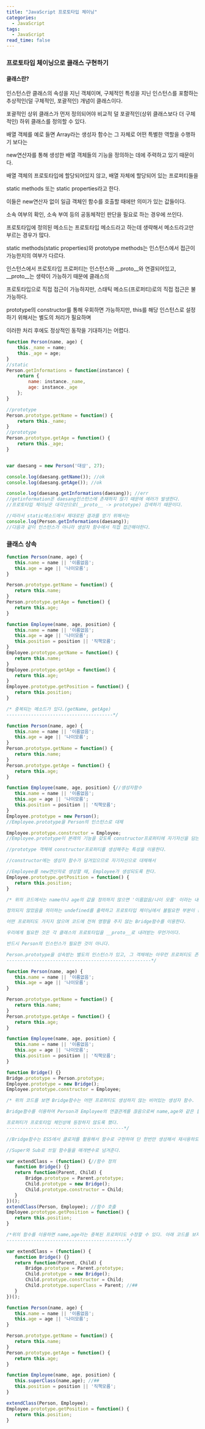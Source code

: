 ```yaml
---
title: "JavaScript 프로토타입 체이닝"
categories:
  - JavaScript
tags:
  - JavaScript
read_time: false
---
```


### 프로토타입 체이닝으로 클래스 구현하기

#### 클래스란?

인스턴스란 클래스의 속성을 지닌 객체이며, 구체적인 특성을 지닌 인스턴스를 포함하는 추상적인(덜 구체적인, 포괄적인) 개념이 클래스이다.

포괄적인 상위 클래스가 먼저 정의되어야 비교적 덜 포괄적인(상위 클래스보다 더 구체적인) 하위 클래스를 정의할 수 있다.

배열 객체를 예로 들면 Array라는 생성자 함수는 그 자체로 어떤 특별한 역할을 수행하기 보다는 

new연산자를 통해 생성한 배열 객체들의 기능을 정의하는 데에 주력하고 있기 때문이다.

배열 객체의 프로토타입에 할당되어있지 않고, 배열 자체에 할당되어 있는 프로퍼티들을 

static methods 또는 static properties라고 한다.

이들은 new연산자 없이 일급 객체인 함수를 호출할 때에만 의미가 있는 값들이다. 

소속 여부의 확인, 소속 부여 등의 공동체적인 판단을 필요로 하는 경우에 쓰인다.

프로토타입에 정의된 메소드는 프로토타입 메소드라고 하는데 생략해서 메소드라고만 부르는 경우가 많다.

static methods(static properties)와 prototype methods는 인스턴스에서 접근이 가능한지의 여부가 다르다. 

인스턴스에서 프로토타입 프로퍼티는 인스턴스와 __proto__와 연결되어있고, __proto__는 생략이 가능하기 때문에 클래스의 

프로토타입으로 직접 접근이 가능하지만, 스태틱 메소드(프로퍼티)로의 직접 접근은 불가능하다.

prototype의 constructor를 통해 우회하면 가능하지만, this를 해당 인스턴스로 설정하기 위해서는 별도의 처리가 필요하며

이러한 처리 후에도 정상적인 동작을 기대하기는 어렵다.

```js
function Person(name, age) {
    this._name = name;
    this._age = age;
}
//static
Person.getInformations = function(instance) {
    return {
        name: instance._name,
        age: instance._age
    };
}

//prototype
Person.prototype.getName = function() {
    return this._name;
}
//prototype
Person.prototype.getAge = function() {
    return this._age;
}


var daesang = new Person('대상', 27);

console.log(daesang.getName()); //ok
console.log(daesang.getAge()); //ok

console.log(daesang.getInformations(daesang)); //err
//getinformation은 daesang인스턴스에 존재하지 않기 때문에 에러가 발생한다.
//프로토타입 체이닝은 대각선으로(__proto__ -> prototype) 검색하기 때문이다.

//따라서 static메소드에서 제대로된 결과를 얻기 위해서는
console.log(Person.getInformations(daesang));
//다음과 같이 인스턴스가 아니라 생성자 함수에서 직접 접근해야한다.
```
 
 ### 클래스 상속

 ```js
function Person(name, age) {
    this.name = name || '이름없음';
    this.age = age || '나이모름';
}

Person.prototype.getName = function() {
    return this.name;
}
Person.prototype.getAge = function() {
    return this.age;
}

function Employee(name, age, position) {
    this.name = name || '이름없음';
    this.age = age || '나이모름';
    this.position = position || '직책모름';
}
Employee.prototype.getName = function() {
    return this.name;
}
Employee.prototype.getAge = function() {
    return this.age;
}
Employee.prototype.getPosition = function() {
    return this.position;
}

/* 중복되는 메소드가 있다.(getName, getAge)
---------------------------------------*/

function Person(name, age) {
    this.name = name || '이름없음';
    this.age = age || '나이모름';
}
Person.prototype.getName = function() {
    return this.name;
}
Person.prototype.getAge = function() {
    return this.age;
}

function Employee(name, age, position) {//생성자함수
    this.name = name || '이름없음';
    this.age = age || '나이모름';
    this.position = position || '직책모름';
}
Employee.prototype = new Person();
//Employee.prototype을 Person의 인스턴스로 대체

Employee.prototype.constructor = Employee;
//Employee.prototype이 본래의 기능을 갖도록 constructor프로퍼티에 자기자신을 담는다.

//prototype 객체에 constructor프로퍼티를 생성해주는 특성을 이용한다.

//constructor에는 생성자 함수가 담겨있으므로 자기자신으로 대체해서 

//Employee를 new연산자로 생성할 때, Employee가 생성되도록 한다.
Employee.prototype.getPosition = function() {
    return this.position;
}

/* 위의 코드에서는 name이나 age의 값을 정의하지 않으면 '이름없음/나이 모름' 이라는 내용이 출력된다.

정의되지 않았음을 의미하는 undefined를 출력하고 프로토타입 체이닝에서 불필요한 부분이 등장하지 않게 하기 위해서

어떤 프로퍼티도 가지지 않으며 코드에 전혀 영향을 주지 않는 Bridge함수를 이용한다.

우리에게 필요한 것은 각 클래스의 프로토타입을 __proto__로 내려받는 무언가이다. 

반드시 Person의 인스턴스가 필요한 것이 아니다.

Person.prototype을 상속받는 별도의 인스턴스가 있고, 그 객체에는 아무런 프로퍼티도 존재하지 않으면 우리가 원하는 것을 이뤄낼 수 있다.
-----------------------------------------------------*/

function Person(name, age) {
    this.name = name || '이름없음';
    this.age = age || '나이모름';
}

Person.prototype.getName = function() {
    return this.name;
}
Person.prototype.getAge = function() {
    return this.age;
}

function Employee(name, age, position) {
    this.name = name || '이름없음';
    this.age = age || '나이모름';
    this.position = position || '직책모름';
}

function Bridge() {}
Bridge.prototype = Person.prototype;
Employee.prototype = new Bridge();
Employee.prototype.constructor = Employee;

/* 위의 코드를 보면 Bridge함수는 어떤 프로퍼티도 생성하지 않는 비어있는 생성자 함수. 

Bridge함수를 이용하여 Person과 Employee의 연결관계를 끊음으로써 name,age와 같은 불필요한

프로퍼티가 프로토타입 체인상에 등장하지 않도록 했다.
-------------------------------------------*/

//Bridge함수는 ES5에서 클로저를 활용해서 함수로 구현하여 단 한번만 생성해서 재사용하도록 권장한다.

//Super와 Sub로 쓰일 함수들을 매개변수로 넘겨준다.

var extendClass = (function() {//함수 정의
    function Bridge() {}
    return function(Parent, Child) {
        Bridge.prototype = Parent.prototype;
        Child.prototype = new Bridge();
        Child.prototype.constructor = Child;
    }
})();
extendClass(Person, Employee); //함수 호출
Employee.prototype.getPosition = function() {
    return this.position;
}

/*위의 함수를 이용하면 name,age라는 중복된 프로퍼티도 수정할 수 있다. 아래 코드를 보자.
--------------------------------------------*/

var extendClass = (function() {
    function Bridge() {}
    return function(Parent, Child) {
        Bridge.prototype = Parent.prototype;
        Child.prototype = new Bridge();
        Child.prototype.constructor = Child;
        Child.prototype.superClass = Parent; //##
    }
})();

function Person(name, age) {
    this.name = name || '이름없음';
    this.age = age || '나이모름';
}

Person.prototype.getName = function() {
    return this.name;
}
Person.prototype.getAge = function() {
    return this.age;
}

function Employee(name, age, position) {
    this.superClass(name,age); //##
    this.position = position || '직책모름';
}

extendClass(Person, Employee); 
Employee.prototype.getPosition = function() {
    return this.position;
}
```

